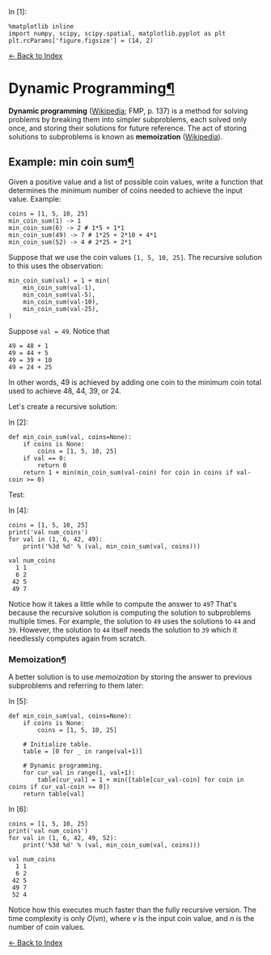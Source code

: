 In \[1\]:

    %matplotlib inline
    import numpy, scipy, scipy.spatial, matplotlib.pyplot as plt
    plt.rcParams['figure.figsize'] = (14, 2)

[← Back to Index](index.html)

Dynamic Programming<a href="#Dynamic-Programming" class="anchor-link">¶</a>
===========================================================================

**Dynamic programming** ([Wikipedia](https://en.wikipedia.org/wiki/Dynamic_programming); FMP, p. 137) is a method for solving problems by breaking them into simpler subproblems, each solved only once, and storing their solutions for future reference. The act of storing solutions to subproblems is known as **memoization** ([Wikipedia](https://en.wikipedia.org/wiki/Memoization)).

Example: min coin sum<a href="#Example:-min-coin-sum" class="anchor-link">¶</a>
-------------------------------------------------------------------------------

Given a positive value and a list of possible coin values, write a function that determines the minimum number of coins needed to achieve the input value. Example:

    coins = [1, 5, 10, 25]
    min_coin_sum(1) -> 1
    min_coin_sum(6) -> 2 # 1*5 + 1*1
    min_coin_sum(49) -> 7 # 1*25 + 2*10 + 4*1
    min_coin_sum(52) -> 4 # 2*25 + 2*1

Suppose that we use the coin values `[1, 5, 10, 25]`. The recursive solution to this uses the observation:

    min_coin_sum(val) = 1 + min(
        min_coin_sum(val-1),
        min_coin_sum(val-5),
        min_coin_sum(val-10),
        min_coin_sum(val-25),
    )

Suppose `val = 49`. Notice that

    49 = 48 + 1 
    49 = 44 + 5
    49 = 39 + 10
    49 = 24 + 25

In other words, 49 is achieved by adding one coin to the minimum coin total used to achieve 48, 44, 39, or 24.

Let's create a recursive solution:

In \[2\]:

    def min_coin_sum(val, coins=None):
        if coins is None:
            coins = [1, 5, 10, 25]
        if val == 0:
            return 0
        return 1 + min(min_coin_sum(val-coin) for coin in coins if val-coin >= 0)

Test:

In \[4\]:

    coins = [1, 5, 10, 25]
    print('val num_coins')
    for val in (1, 6, 42, 49):
        print('%3d %d' % (val, min_coin_sum(val, coins)))

    val num_coins
      1 1
      6 2
     42 5
     49 7

Notice how it takes a little while to compute the answer to `49`? That's because the recursive solution is computing the solution to subproblems multiple times. For example, the solution to `49` uses the solutions to `44` and `39`. However, the solution to `44` itself needs the solution to `39` which it needlessly computes again from scratch.

### Memoization<a href="#Memoization" class="anchor-link">¶</a>

A better solution is to use *memoization* by storing the answer to previous subproblems and referring to them later:

In \[5\]:

    def min_coin_sum(val, coins=None):
        if coins is None:
            coins = [1, 5, 10, 25]

        # Initialize table.
        table = [0 for _ in range(val+1)]
        
        # Dynamic programming.
        for cur_val in range(1, val+1):
            table[cur_val] = 1 + min([table[cur_val-coin] for coin in coins if cur_val-coin >= 0])
        return table[val]

In \[6\]:

    coins = [1, 5, 10, 25]
    print('val num_coins')
    for val in (1, 6, 42, 49, 52):
        print('%3d %d' % (val, min_coin_sum(val, coins)))

    val num_coins
      1 1
      6 2
     42 5
     49 7
     52 4

Notice how this executes much faster than the fully recursive version. The time complexity is only $O(v n)$, where $v$ is the input coin value, and $n$ is the number of coin values.

[← Back to Index](index.html)
